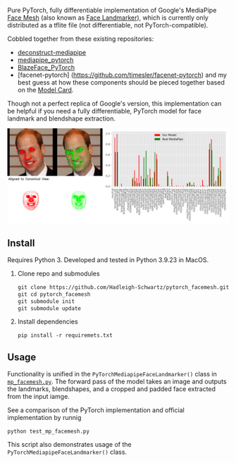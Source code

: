

Pure PyTorch, fully differentiable implementation of Google's MediaPipe [Face Mesh](https://github.com/google-ai-edge/mediapipe/wiki/MediaPipe-Face-Mesh) (also known as [Face Landmarker](https://ai.google.dev/edge/mediapipe/solutions/vision/face_landmarker)), which is currently only distributed as a tflite file (not differentiable, not PyTorch-compatible).

Cobbled together from these existing repositories:
- [deconstruct-mediapipe](https://github.com/nlml/deconstruct-mediapipe)
- [mediapipe_pytorch](https://github.com/tiqq111/mediapipe_pytorch)
- [BlazeFace_PyTorch](https://github.com/hollance/BlazeFace-PyTorch)
- [facenet-pytorch] (https://github.com/timesler/facenet-pytorch)
and my best guess at how these components should be pieced together based on the [Model Card](https://storage.googleapis.com/mediapipe-assets/Model%20Card%20MediaPipe%20Face%20Mesh%20V2.pdf).

Though not a perfect replica of Google's version, this implementation can be helpful if you need a fully differentiable, PyTorch model for face landmark and blendshape extraction.

<div align="center">
    <img alt="Model output vs. real MediaPipe FaceMesh" src="assets/harry_annotated_comparison.png" alt="drawing" width="600"/>
</div>

## Install
Requires Python 3. Developed and tested in Python 3.9.23 in MacOS.

1. Clone repo and submodules
    ```
    git clone https://github.com/Hadleigh-Schwartz/pytorch_facemesh.git
    git cd pytorch_facemesh
    git submodule init
    git submodule update
    ```
2. Install dependencies
    ```
    pip install -r requiremets.txt
    ```

## Usage
Functionality is unified in the ```PyTorchMediapipeFaceLandmarker()``` class in [```mp_facemesh.py```](mp_facemesh.py).
The forward pass of the model takes an image and outputs the landmarks, blendshapes, and a cropped and padded face extracted from the input iamge.

See a comparison of the PyTorch implementation and official implementation by runnig
```
python test_mp_facemesh.py
```
This script also demonstrates usage of the ```PyTorchMediapipeFaceLandmarker()``` class.
